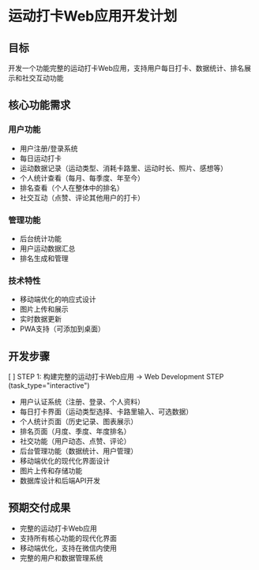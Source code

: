 # 运动打卡Web应用开发计划

## 目标
开发一个功能完整的运动打卡Web应用，支持用户每日打卡、数据统计、排名展示和社交互动功能

## 核心功能需求

### 用户功能
- 用户注册/登录系统
- 每日运动打卡
- 运动数据记录（运动类型、消耗卡路里、运动时长、照片、感想等）
- 个人统计查看（每月、每季度、年至今）
- 排名查看（个人在整体中的排名）
- 社交互动（点赞、评论其他用户的打卡）

### 管理功能
- 后台统计功能
- 用户运动数据汇总
- 排名生成和管理

### 技术特性
- 移动端优化的响应式设计
- 图片上传和展示
- 实时数据更新
- PWA支持（可添加到桌面）

## 开发步骤

[ ] STEP 1: 构建完整的运动打卡Web应用 → Web Development STEP (task_type="interactive")
  - 用户认证系统（注册、登录、个人资料）
  - 每日打卡界面（运动类型选择、卡路里输入、可选数据）
  - 个人统计页面（历史记录、图表展示）
  - 排名页面（月度、季度、年度排名）
  - 社交功能（用户动态、点赞、评论）
  - 后台管理功能（数据统计、用户管理）
  - 移动端优化的现代化界面设计
  - 图片上传和存储功能
  - 数据库设计和后端API开发

## 预期交付成果
- 完整的运动打卡Web应用
- 支持所有核心功能的现代化界面
- 移动端优化，支持在微信内使用
- 完整的用户和数据管理系统
